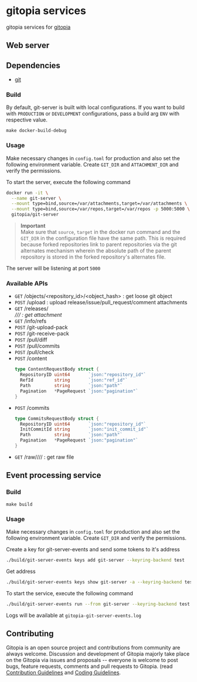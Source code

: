 # gitopia services

gitopia services for [gitopia](https://gitopia.org/)

## Web server

## Dependencies

- [git](https://git-scm.com/)

### Build

By default, git-server is built with local configurations. If you want to build with `PRODUCTION` or `DEVELOPMENT` configurations, pass a build arg `ENV` with respective value.
```
make docker-build-debug
```

### Usage

Make necessary changes in `config.toml` for production and also set the following environment variable. Create `GIT_DIR` and `ATTACHMENT_DIR` and verify the permissions.

To start the server, execute the following command

```sh
docker run -it \
  --name git-server \
  --mount type=bind,source=/var/attachments,target=/var/attachments \
  --mount type=bind,source=/var/repos,target=/var/repos -p 5000:5000 \
  gitopia/git-server
```

> **Important**  
> Make sure that `source`, `target` in the docker run command and the `GIT_DIR` in the configuration file have the same path. This is required because forked repositories link to parent repositories via the git alternates mechanism wherein the absolute path of the parent repository is stored in the forked repository's alternates file.

The server will be listening at port `5000`

### Available APIs

- `GET` /objects/<repository_id>/<object_hash> : get loose git object
- `POST` /upload : upload release/issue/pull_request/comment attachments
- `GET` /releases/<address>/<repositoryName>/<tagName>/<fileName> : get attachment
- `GET` /info/refs
- `POST` /git-upload-pack
- `POST` /git-receive-pack
- `POST` /pull/diff
- `POST` /pull/commits
- `POST` /pull/check
- `POST` /content
  ```go
  type ContentRequestBody struct {
    RepositoryID uint64       `json:"repository_id"`
    RefId        string       `json:"ref_id"`
    Path         string       `json:"path"`
    Pagination   *PageRequest `json:"pagination"`
  }
  ```
- `POST` /commits
  ```go
  type CommitsRequestBody struct {
    RepositoryID uint64       `json:"repository_id"`
    InitCommitId string       `json:"init_commit_id"`
    Path         string       `json:"path"`
    Pagination   *PageRequest `json:"pagination"`
  }
  ```
- `GET` /raw/<id>/<repoName>/<branchName>/<filePath> : get raw file

## Event processing service

### Build

```
make build
```

### Usage

Make necessary changes in `config.toml` for production and also set the following environment variable. Create `GIT_DIR` and verify the permissions.

Create a key for git-server-events and send some tokens to it's address

```sh
./build/git-server-events keys add git-server --keyring-backend test
```

Get address

```sh
./build/git-server-events keys show git-server -a --keyring-backend test
```

To start the service, execute the following command

```sh
./build/git-server-events run --from git-server --keyring-backend test
```

Logs will be available at `gitopia-git-server-events.log`

## Contributing

Gitopia is an open source project and contributions from community are always welcome. Discussion and development of Gitopia majorly take place on the Gitopia via issues and proposals -- everyone is welcome to post bugs, feature requests, comments and pull requests to Gitopia. (read [Contribution Guidelines](CONTRIBUTING.md) and [Coding Guidelines](CodingGuidelines.md).
